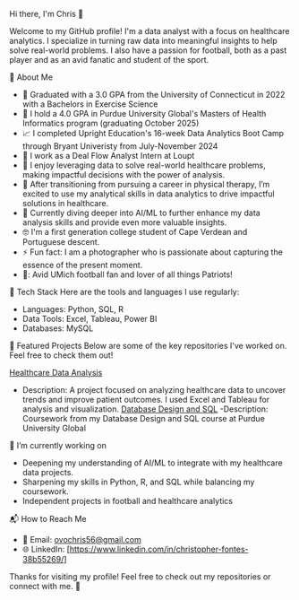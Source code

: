 Hi there, I'm Chris 👋

Welcome to my GitHub profile! I'm a data analyst with a focus on healthcare analytics. I specialize in turning raw data into meaningful insights to help solve real-world problems. I also have a passion for football, both as a past player and as an avid fanatic and student of the sport.

🚀 About Me
- 🐾 Graduated with a 3.0 GPA from the University of Connecticut in 2022 with a Bachelors in Exercise Science
- 🚂 I hold a 4.0 GPA in Purdue University Global's Masters of Health Informatics program (graduating October 2025)
- 📈 I completed Upright Education's 16-week Data Analytics Boot Camp through Bryant Univeristy from July-November 2024
- 💼 I work as a Deal Flow Analyst Intern at Loupt
- 🎯 I enjoy leveraging data to solve real-world healthcare problems, making impactful decisions with the power of analysis.
- 🏥 After transitioning from pursuing a career in physical therapy, I’m excited to use my analytical skills in data analytics to drive impactful solutions in healthcare.
- 🌱 Currently diving deeper into AI/ML to further enhance my data analysis skills and provide even more valuable insights.
- 🤓 I'm a first generation college student of Cape Verdean and Portuguese descent.
- ⚡ Fun fact: I am a photographer who is passionate about capturing the essence of the present moment.
- 🏈: Avid UMich football fan and lover of all things Patriots!

🔧 Tech Stack
Here are the tools and languages I use regularly:
- Languages: Python, SQL, R
- Data Tools: Excel, Tableau, Power BI
- Databases: MySQL

📝 Featured Projects
Below are some of the key repositories I've worked on. Feel free to check them out!

[Healthcare Data Analysis](https://github.com/ovochris56/healthcare-data-analysis)
- Description: A project focused on analyzing healthcare data to uncover trends and improve patient outcomes. I used Excel and Tableau for analysis and visualization.
[Database Design and SQL](https://github.com/ovochris56/database-design-and-sql)
-Description: Coursework from my Database Design and SQL course at Purdue University Global 

🌱 I’m currently working on
- Deepening my understanding of AI/ML to integrate with my healthcare data projects.
- Sharpening my skills in Python, R, and SQL while balancing my coursework.
- Independent projects in football and healthcare analytics

📬 How to Reach Me
- 📧 Email: ovochris56@gmail.com
- 🌐 LinkedIn: [https://www.linkedin.com/in/christopher-fontes-38b55269/]

Thanks for visiting my profile! Feel free to check out my repositories or connect with me. 🚀
